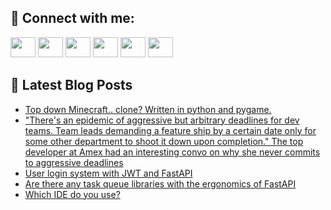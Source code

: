 ## 🔎 Connect with me:
[<img height="32" width="40" src="https://cdn.jsdelivr.net/npm/simple-icons@v5/icons/telegram.svg" />](https://t.me/bullbesh)
[<img height="32" width="40" src="https://cdn.jsdelivr.net/npm/simple-icons@v5/icons/vk.svg" />](https://vk.com/bullbesh)
[<img height="32" width="40" src="https://cdn.jsdelivr.net/npm/simple-icons@v5/icons/twitter.svg" />](https://twitter.com/bullbesh1)
[<img height="32" width="40" src="https://cdn.jsdelivr.net/npm/simple-icons@v5/icons/instagram.svg" />](https://www.instagram.com/bullbesh)
[<img height="32" width="40" src="https://cdn.jsdelivr.net/npm/simple-icons@v5/icons/reddit.svg" />](https://www.reddit.com/user/bullbesh)
[<img height="32" width="40" src="https://cdn.jsdelivr.net/npm/simple-icons@v5/icons/youtube.svg" />](https://www.youtube.com/channel/UCtfjRs6uzgq5mfm8S06WTcg)

## 📕 Latest Blog Posts
<!-- BLOG-POST-LIST:START -->
- [Top down Minecraft.. clone? Written in python and pygame.](https://www.reddit.com/r/Python/comments/u6ib28/top_down_minecraft_clone_written_in_python_and/)
- [&quot;There&#39;s an epidemic of aggressive but arbitrary deadlines for dev teams. Team leads demanding a feature ship by a certain date only for some other department to shoot it down upon completion.&quot; The top developer at Amex had an interesting convo on why she never commits to aggressive deadlines](https://www.reddit.com/r/Python/comments/u6hzg5/theres_an_epidemic_of_aggressive_but_arbitrary/)
- [User login system with JWT and FastAPI](https://www.reddit.com/r/Python/comments/u6gvm7/user_login_system_with_jwt_and_fastapi/)
- [Are there any task queue libraries with the ergonomics of FastAPI](https://www.reddit.com/r/Python/comments/u6g9bf/are_there_any_task_queue_libraries_with_the/)
- [Which IDE do you use?](https://www.reddit.com/r/Python/comments/u6g4jk/which_ide_do_you_use/)
<!-- BLOG-POST-LIST:END -->
